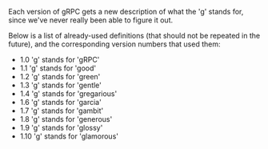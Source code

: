 Each version of gRPC gets a new description of what the 'g' stands for, since
we've never really been able to figure it out.

Below is a list of already-used definitions (that should not be repeated in the
future), and the corresponding version numbers that used them:

- 1.0 'g' stands for 'gRPC'
- 1.1 'g' stands for 'good'
- 1.2 'g' stands for 'green'
- 1.3 'g' stands for 'gentle'
- 1.4 'g' stands for 'gregarious'
- 1.6 'g' stands for 'garcia'
- 1.7 'g' stands for 'gambit'
- 1.8 'g' stands for 'generous'
- 1.9 'g' stands for 'glossy'
- 1.10 'g' stands for 'glamorous'
